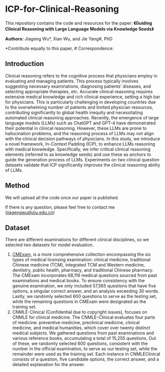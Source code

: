 # ICP-for-Clinical-Reasoning

This repository contains the code and resources for the paper: 
**《Guiding Clinical Reasoning with Large Language Models via Knowledge Seeds》**

**Authors:** Jiageng Wu*, Xian Wu, and Jie Yang\#, PhD

*Contribute equally to this paper, \# Correspondence: 

## Introduction

Clinical reasoning refers to the cognitive process that physicians employ in evaluating and managing patients. This process typically involves suggesting necessary examinations, diagnosing patients’ diseases, and selecting appropriate therapies, etc. Accurate clinical reasoning requires extensive medical knowledge and rich clinical experience, setting a high bar for physicians. This is particularly challenging in developing countries due to the overwhelming number of patients and limited physician resources, contributing significantly to global health inequity and necessitating automated clinical reasoning approaches. Recently, the emergence of large language models (LLMs) such as ChatGPT and GPT-4 have demonstrated their potential in clinical reasoning. However, these LLMs are prone to hallucination problems, and the reasoning process of LLMs may not align with the clinical decision pathways of physicians. In this study, we introduce a novel framework, In-Context Padding (ICP), to enhance LLMs reasoning with medical knowledge. Specifically, we infer critical clinical reasoning elements (referred to as knowledge seeds) and use these as anchors to guide the generation process of LLMs. Experiments on two clinical question datasets validate that ICP significantly improves the clinical reasoning ability of LLMs.

## Method

We will upload all the code once our paper is published.

If there is any question, please feel free to contact me (jiagengwu@zju.edu.cn)

## Dataset
There are different examinations for different clinical disciplines, so we selected two datasets for model evaluation. 
1. [CMExam](https://github.com/williamliujl/CMExam), is a more comprehensive collection encompassing the six types of medical licensing examination: clinical medicine, traditional Chinese medicine (TCM), integrated TCM and Western medicine, dentistry, public health, pharmacy, and traditional Chinese pharmacy. The CMExam incorporates 68,119 medical questions sourced from past examinations and medical books. To ensure consistency with the genuine examination, we only included 57,565 questions that have five options, a singular correct answer, and an analysis exceeding 30 words. Lastly, we randomly selected 600 questions to serve as the testing set, while the remaining questions in CMExam were designated as the training set. 
2. CNMLE-Clinical (Confidential due to copyright issues), focuses on CNMLE for clinical medicine. The CNMLE-Clinical evaluates four parts of medicine: preventive medicine, preclinical medicine, clinical medicine, and medical humanities, which cover over twenty distinct medical subjects. We gathered questions from past examinations and various reference books, accumulating a total of 15,255 questions. Out of these, we randomly selected 600 questions, consistent with the number in the official examination, to serve as our testing set, while the remainder were used as the training set. Each instance in CNMLEClinical consists of a question, five candidate options, the correct answer, and a detailed explanation for the answer.
